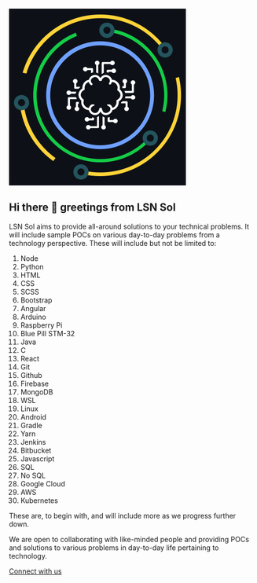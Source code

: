 ![LSN Solutions Logo](sol_github_360.png "Sol Dark Logo")

## Hi there 👋 greetings from LSN Sol

LSN Sol aims to provide all-around solutions to your technical problems. It will include sample POCs on various day-to-day problems from a technology perspective. These will include but not be limited to:

1. Node
2. Python
3. HTML
4. CSS
5. SCSS
6. Bootstrap
7. Angular
8. Arduino
9. Raspberry Pi
10. Blue Pill STM-32
11. Java
12. C
13. React
14. Git
15. Github
16. Firebase
17. MongoDB
18. WSL
19. Linux
20. Android
21. Gradle
22. Yarn
23. Jenkins
24. Bitbucket
25. Javascript
26. SQL
27. No SQL
28. Google Cloud
29. AWS
30. Kubernetes

These are, to begin with, and will include more as we progress further down.

We are open to collaborating with like-minded people and providing POCs and solutions to various problems in day-to-day life pertaining to technology.

[Connect with us](mailto:contact.lsnsol@lurisan.in)
